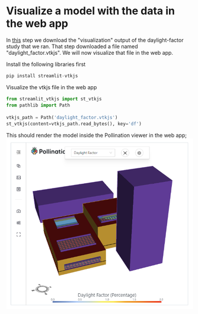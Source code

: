 # Visualize a model with the data in the web app

In [this]('download-output.md') step we download the "visualization" output of the daylight-factor
study that we ran. That step downloaded a file named "daylight_factor.vtkjs". We will
now visualize that file in the web app.

Install the following libraries first

```python
pip install streamlit-vtkjs
```

Visualize the vtkjs file in the web app

```python
from streamlit_vtkjs import st_vtkjs
from pathlib import Path

vtkjs_path = Path('daylight_factor.vtkjs')
st_vtkjs(content=vtkjs_path.read_bytes(), key='df')
```

This should render the model inside the Pollination viewer in the web app;
![](../.gitbook/assets/pollination-apps/viewer.png)
